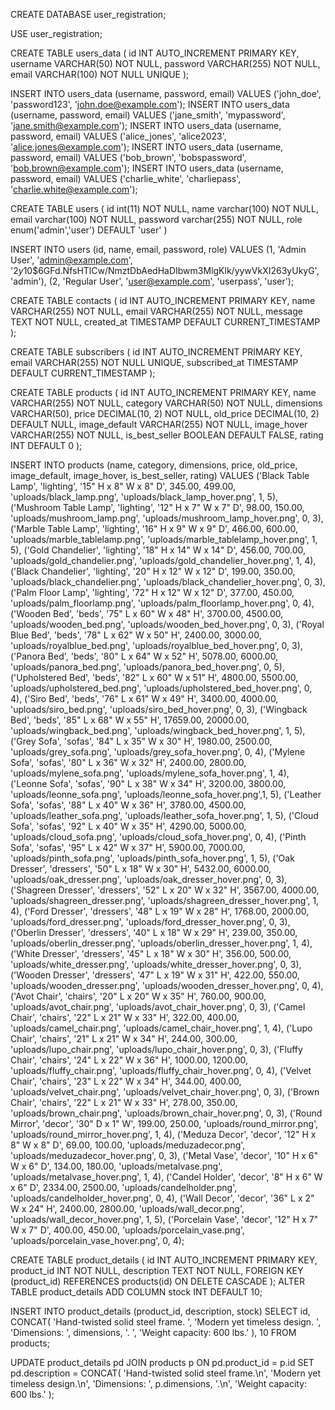 CREATE DATABASE user_registration;

USE user_registration;

CREATE TABLE users_data (
    id INT AUTO_INCREMENT PRIMARY KEY,
    username VARCHAR(50) NOT NULL,
    password VARCHAR(255) NOT NULL,
    email VARCHAR(100) NOT NULL UNIQUE
);


INSERT INTO users_data (username, password, email) VALUES ('john_doe', 'password123', 'john.doe@example.com');
INSERT INTO users_data (username, password, email) VALUES ('jane_smith', 'mypassword', 'jane.smith@example.com');
INSERT INTO users_data (username, password, email) VALUES ('alice_jones', 'alice2023', 'alice.jones@example.com');
INSERT INTO users_data (username, password, email) VALUES ('bob_brown', 'bobspassword', 'bob.brown@example.com');
INSERT INTO users_data (username, password, email) VALUES ('charlie_white', 'charliepass', 'charlie.white@example.com');

CREATE TABLE users (
   id int(11) NOT NULL,
   name varchar(100) NOT NULL,
   email varchar(100) NOT NULL,
   password varchar(255) NOT NULL,
   role enum('admin','user') DEFAULT 'user'
) 

INSERT INTO users (id, name, email, password, role) VALUES
(1, 'Admin User', 'admin@example.com', '$2y$10$6GFd.NfsHTlCw/NmztDbAedHaDIbwm3MlgKlk/yywVkXI263yUkyG', 'admin'),
(2, 'Regular User', 'user@example.com', 'userpass', 'user');



CREATE TABLE contacts (
    id INT AUTO_INCREMENT PRIMARY KEY,
    name VARCHAR(255) NOT NULL,
    email VARCHAR(255) NOT NULL,
    message TEXT NOT NULL,
    created_at TIMESTAMP DEFAULT CURRENT_TIMESTAMP
);


CREATE TABLE subscribers (
    id INT AUTO_INCREMENT PRIMARY KEY,
    email VARCHAR(255) NOT NULL UNIQUE,
    subscribed_at TIMESTAMP DEFAULT CURRENT_TIMESTAMP
);


CREATE TABLE products (
    id INT AUTO_INCREMENT PRIMARY KEY,
    name VARCHAR(255) NOT NULL,
    category VARCHAR(50) NOT NULL,
    dimensions VARCHAR(50),
    price DECIMAL(10, 2) NOT NULL,
    old_price DECIMAL(10, 2) DEFAULT NULL,
    image_default VARCHAR(255) NOT NULL,
    image_hover VARCHAR(255) NOT NULL,
    is_best_seller BOOLEAN DEFAULT FALSE,
    rating INT DEFAULT 0
);

INSERT INTO products
(name, category, dimensions, price, old_price, image_default, image_hover, is_best_seller, rating)
VALUES
('Black Table Lamp', 'lighting', '15" H x 8" W x 8" D', 345.00, 499.00, 'uploads/black_lamp.png', 'uploads/black_lamp_hover.png', 1, 5),
('Mushroom Table Lamp', 'lighting', '12" H x 7" W x 7" D', 98.00, 150.00, 'uploads/mushroom_lamp.png', 'uploads/mushroom_lamp_hover.png', 0, 3),
('Marble Table Lamp', 'lighting', '16" H x 9" W x 9" D', 466.00, 600.00, 'uploads/marble_tablelamp.png', 'uploads/marble_tablelamp_hover.png', 1, 5),
('Gold Chandelier', 'lighting', '18" H x 14" W x 14" D', 456.00, 700.00, 'uploads/gold_chandelier.png', 'uploads/gold_chandelier_hover.png', 1, 4),
('Black Chandelier', 'lighting', '20" H x 12" W x 12" D', 199.00, 350.00, 'uploads/black_chandelier.png', 'uploads/black_chandelier_hover.png', 0, 3),
('Palm Floor Lamp', 'lighting', '72" H x 12" W x 12" D', 377.00, 450.00, 'uploads/palm_floorlamp.png', 'uploads/palm_floorlamp_hover.png', 0, 4),
('Wooden Bed', 'beds', '75" L x 60" W x 48" H', 3700.00, 4500.00, 'uploads/wooden_bed.png', 'uploads/wooden_bed_hover.png', 0, 3),
('Royal Blue Bed', 'beds', '78" L x 62" W x 50" H', 2400.00, 3000.00, 'uploads/royalblue_bed.png', 'uploads/royalblue_bed_hover.png', 0, 3),
('Panora Bed', 'beds', '80" L x 64" W x 52" H', 5078.00, 6000.00, 'uploads/panora_bed.png', 'uploads/panora_bed_hover.png', 0, 5),
('Upholstered Bed', 'beds', '82" L x 60" W x 51" H', 4800.00, 5500.00, 'uploads/upholstered_bed.png', 'uploads/upholstered_bed_hover.png', 0, 4),
('Siro Bed', 'beds', '76" L x 61" W x 49" H', 3400.00, 4000.00, 'uploads/siro_bed.png', 'uploads/siro_bed_hover.png', 0, 3),
('Wingback Bed', 'beds', '85" L x 68" W x 55" H', 17659.00, 20000.00, 'uploads/wingback_bed.png', 'uploads/wingback_bed_hover.png', 1, 5),
('Grey Sofa', 'sofas', '84" L x 35" W x 30" H', 1980.00, 2500.00, 'uploads/grey_sofa.png', 'uploads/grey_sofa_hover.png', 0, 4),
('Mylene Sofa', 'sofas', '80" L x 36" W x 32" H', 2400.00, 2800.00, 'uploads/mylene_sofa.png', 'uploads/mylene_sofa_hover.png', 1, 4),
('Leonne Sofa', 'sofas', '90" L x 38" W x 34" H', 3200.00, 3800.00, 'uploads/leonne_sofa.png', 'uploads/leonne_sofa_hover.png',1, 5),
('Leather Sofa', 'sofas', '88" L x 40" W x 36" H', 3780.00, 4500.00, 'uploads/leather_sofa.png', 'uploads/leather_sofa_hover.png', 1, 5),
('Cloud Sofa', 'sofas', '92" L x 40" W x 35" H', 4290.00, 5000.00, 'uploads/cloud_sofa.png', 'uploads/cloud_sofa_hover.png', 0, 4),
('Pinth Sofa', 'sofas', '95" L x 42" W x 37" H', 5900.00, 7000.00, 'uploads/pinth_sofa.png', 'uploads/pinth_sofa_hover.png', 1, 5),
('Oak Dresser', 'dressers', '50" L x 18" W x 30" H', 5432.00, 6000.00, 'uploads/oak_dresser.png', 'uploads/oak_dresser_hover.png', 0, 3),
('Shagreen Dresser', 'dressers', '52" L x 20" W x 32" H', 3567.00, 4000.00, 'uploads/shagreen_dresser.png', 'uploads/shagreen_dresser_hover.png', 1, 4),
('Ford Dresser', 'dressers', '48" L x 19" W x 28" H', 1768.00, 2000.00, 'uploads/ford_dresser.png', 'uploads/ford_dresser_hover.png', 0, 3),
('Oberlin Dresser', 'dressers', '40" L x 18" W x 29" H', 239.00, 350.00, 'uploads/oberlin_dresser.png', 'uploads/oberlin_dresser_hover.png', 1, 4),
('White Dresser', 'dressers', '45" L x 18" W x 30" H', 356.00, 500.00, 'uploads/white_dresser.png', 'uploads/white_dresser_hover.png', 0, 3),
('Wooden Dresser', 'dressers', '47" L x 19" W x 31" H', 422.00, 550.00, 'uploads/wooden_dresser.png', 'uploads/wooden_dresser_hover.png', 0, 4),
('Avot Chair', 'chairs', '20" L x 20" W x 35" H', 760.00, 900.00, 'uploads/avot_chair.png', 'uploads/avot_chair_hover.png', 0, 3),
('Camel Chair', 'chairs', '22" L x 21" W x 33" H', 322.00, 400.00, 'uploads/camel_chair.png', 'uploads/camel_chair_hover.png', 1, 4),
('Lupo Chair', 'chairs', '21" L x 21" W x 34" H', 244.00, 300.00, 'uploads/lupo_chair.png', 'uploads/lupo_chair_hover.png', 0, 3),
('Fluffy Chair', 'chairs', '24" L x 22" W x 36" H', 1000.00, 1200.00, 'uploads/fluffy_chair.png', 'uploads/fluffy_chair_hover.png', 0, 4),
('Velvet Chair', 'chairs', '23" L x 22" W x 34" H', 344.00, 400.00, 'uploads/velvet_chair.png', 'uploads/velvet_chair_hover.png', 0, 3),
('Brown Chair', 'chairs', '22" L x 21" W x 33" H', 278.00, 350.00, 'uploads/brown_chair.png', 'uploads/brown_chair_hover.png', 0, 3),
('Round Mirror', 'decor', '30" D x 1" W', 199.00, 250.00, 'uploads/round_mirror.png', 'uploads/round_mirror_hover.png', 1, 4),
('Meduza Decor', 'decor', '12" H x 8" W x 8" D', 69.00, 100.00, 'uploads/meduzadecor.png', 'uploads/meduzadecor_hover.png', 0, 3),
('Metal Vase', 'decor', '10" H x 6" W x 6" D', 134.00, 180.00, 'uploads/metalvase.png', 'uploads/metalvase_hover.png', 1, 4),
('Candel Holder', 'decor', '8" H x 6" W x 6" D', 2334.00, 2500.00, 'uploads/candelholder.png', 'uploads/candelholder_hover.png', 0, 4),
('Wall Decor', 'decor', '36" L x 2" W x 24" H', 2400.00, 2800.00, 'uploads/wall_decor.png', 'uploads/wall_decor_hover.png', 1, 5),
('Porcelain Vase', 'decor', '12" H x 7" W x 7" D', 400.00, 450.00, 'uploads/porcelain_vase.png', 'uploads/porcelain_vase_hover.png', 0, 4);

CREATE TABLE product_details (
    id INT AUTO_INCREMENT PRIMARY KEY,
    product_id INT NOT NULL,
    description TEXT NOT NULL,
    FOREIGN KEY (product_id) REFERENCES products(id) ON DELETE CASCADE
);
ALTER TABLE product_details ADD COLUMN stock INT DEFAULT 10;

INSERT INTO product_details (product_id, description, stock)
SELECT 
    id, 
    CONCAT(
        'Hand-twisted solid steel frame. ',
        'Modern yet timeless design. ',
        'Dimensions: ', dimensions, '. ',
        'Weight capacity: 600 lbs.'
    ), 
    10
FROM products;


UPDATE product_details pd
JOIN products p ON pd.product_id = p.id
SET pd.description = CONCAT(
    'Hand-twisted solid steel frame.\n',
    'Modern yet timeless design.\n',
    'Dimensions: ', p.dimensions, '.\n',
    'Weight capacity: 600 lbs.'
);
